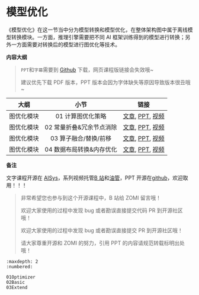 <!--Copyright © ZOMI 适用于[License](https://github.com/chenzomi12/AISystem)版权许可-->

# 模型优化

《模型优化》在这一节当中分为模型转换和模型优化，在整体架构图中属于离线模型转换模块。一方面，推理引擎需要把不同 AI 框架训练得到的模型进行转换；另外一方面需要对转换后的模型进行图优化等技术。

**内容大纲**

> `PPT`和`字幕`需要到 [Github](https://github.com/chenzomi12/AISystem) 下载，网页课程版链接会失效哦~
>
> 建议优先下载 PDF 版本，PPT 版本会因为字体缺失等原因导致版本很丑哦~

| 大纲 | 小节 | 链接|
|:--:|:--:|:--:|
| 图优化模块| 01 计算图优化策略| [文章](./01Optimizer.md), [PPT](./01Optimizer.pdf), [视频](https://www.bilibili.com/video/BV1g84y1L7tF/) |
| 图优化模块| 02 常量折叠&冗余节点消除| [文章](./02Basic.md), [PPT](./02Basic.pdf), [视频](https://www.bilibili.com/video/BV1fA411r7hr/) |
| 图优化模块| 03 算子融合/替换/前移 | [文章](./02Basic.md), [PPT](./02Basic.pdf), [视频](https://www.bilibili.com/video/BV1Qj411T7Ef/) |
| 图优化模块| 04 数据布局转换&内存优化| [文章](./03Extend.md), [PPT](./03Extend.pdf), [视频](https://www.bilibili.com/video/BV1Ae4y1N7u7/) |

**备注**

文字课程开源在 [AISys](https://chenzomi12.github.io/)，系列视频托管[B 站](https://space.bilibili.com/517221395)和[油管](https://www.youtube.com/@ZOMI666/videos)，PPT 开源在[github](https://github.com/chenzomi12/AISystem)，欢迎取用！！！

> 非常希望您也参与到这个开源课程中，B 站给 ZOMI 留言哦！
> 
> 欢迎大家使用的过程中发现 bug 或者勘误直接提交代码 PR 到开源社区哦！
>
> 欢迎大家使用的过程中发现 bug 或者勘误直接提交 PR 到开源社区哦！
>
> 请大家尊重开源和 ZOMI 的努力，引用 PPT 的内容请规范转载标明出处哦！
    
```toc
:maxdepth: 2
:numbered:

01Optimizer
02Basic
03Extend
```
        
